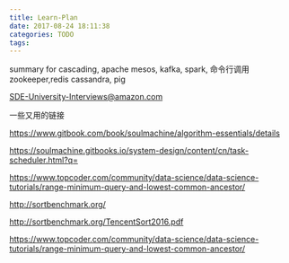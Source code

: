 ```yaml
---
title: Learn-Plan
date: 2017-08-24 18:11:38
categories: TODO
tags:
---
```

summary for cascading, 
apache mesos, kafka, spark, 命令行调用 zookeeper,redis cassandra, pig

SDE-University-Interviews@amazon.com


一些又用的链接

https://www.gitbook.com/book/soulmachine/algorithm-essentials/details

https://soulmachine.gitbooks.io/system-design/content/cn/task-scheduler.html?q=

https://www.topcoder.com/community/data-science/data-science-tutorials/range-minimum-query-and-lowest-common-ancestor/

http://sortbenchmark.org/

http://sortbenchmark.org/TencentSort2016.pdf

https://www.topcoder.com/community/data-science/data-science-tutorials/range-minimum-query-and-lowest-common-ancestor/
